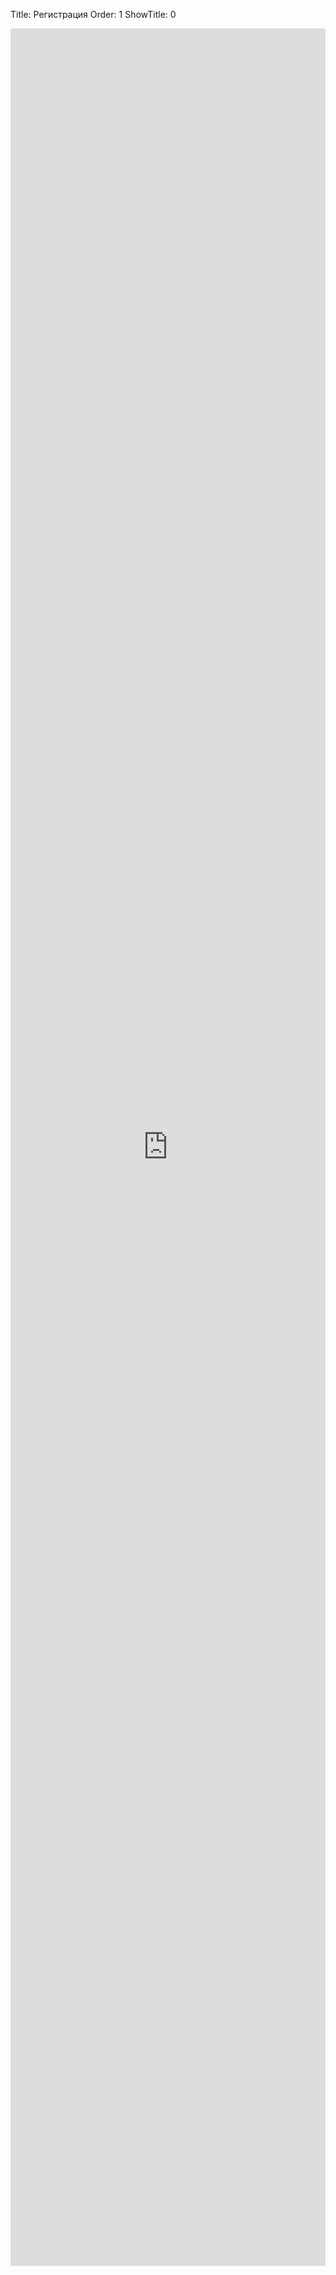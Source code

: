 Title: Регистрация
Order: 1
ShowTitle: 0

<iframe src="https://docs.google.com/forms/d/e/1FAIpQLSf6bhdSuHS2wj_oML_GOhi90SIfylOpruoHBry4HGZ5-oCtQQ/viewform?embedded=true" width="100%" height="3580px" frameborder="0" marginheight="0" marginwidth="0">Загрузка...</iframe>
